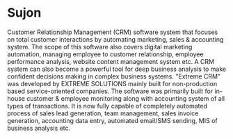 # Sujon
 Customer Relationship Management (CRM) software system that focuses on total customer interactions by automating marketing, sales &amp; accounting system. The scope of this software also covers digital marketing automation, managing employee to customer relationship, employee performance analysis, website content management system etc. A CRM system can also become a powerful tool for deep business analysis to make confident decisions making in complex business systems.  "Extreme CRM" was developed by EXTREME SOLUTIONS mainly built for non-production based service-oriented companies. The software was primarily built for in-house customer &amp; employee monitoring along with accounting system of all types of transactions. It is now fully capable of completely automated process of sales lead generation, team management, sales invoice generation, accounting data entry, automated email/SMS sending, MIS of business analysis etc.
